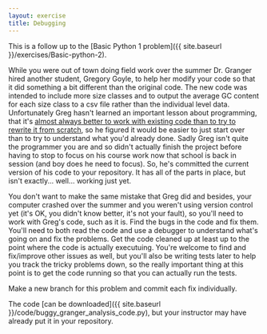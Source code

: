 ```yaml
---
layout: exercise
title: Debugging
---
```


This is a follow up to the [Basic Python 1
problem]({{ site.baseurl }}/exercises/Basic-python-2).

While you were out of town doing field work over the summer Dr. Granger hired
another student, Gregory Goyle, to help her modify your code so that it did
something a bit different than the original code. The new code was intended to
include more size classes and to output the average GC content for each size
class to a csv file rather than the individual level data. Unfortunately Greg
hasn't learned an important lesson about programming, that it's
[almost always better to work with existing code than to try to rewrite it from scratch](http://www.joelonsoftware.com/articles/fog0000000069.html),
so he figured it would be easier to just start over than to try to understand
what you'd already done. Sadly Greg isn't quite the programmer you are and so
didn't actually finish the project before having to stop to focus on his course
work now that school is back in session (and boy does he need to focus). So,
he's committed the current version of his code to your repository. It has all of
the parts in place, but isn't exactly... well... working just yet.

You don't want to make the same mistake that Greg did and besides, your computer
crashed over the summer and you weren't using version control yet (it's OK, you
didn't know better, it's not your fault), so you'll need to work with Greg's
code, such as it is.  Find the bugs in the code and fix them. You'll need to
both read the code and use a debugger to understand what's going on and fix the
problems. Get the code cleaned up at least up to the point where the code is
actually executuing. You're welcome to find and fix/improve other issues as
well, but you'll also be writing tests later to help you track the tricky
problems down, so the really important thing at this point is to get the code
running so that you can actually run the tests.

Make a new branch for this problem and commit each fix individually.

The code [can be downloaded]({{ site.baseurl }}/code/buggy_granger_analysis_code.py), but your
instructor may have already put it in your repository.
